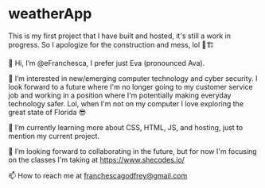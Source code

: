 # weatherApp
 This is my first project that I have built and hosted, it's still a work in progress. So I apologize for the construction and mess, lol 🚧🏗️
 
👋 Hi, I’m @eFranchesca, I prefer just Eva (pronounced Ava).

👀 I’m interested in new/emerging computer technology and cyber security. I look forward to a future where I'm no longer going to my customer service job and working in a position where I'm potentially making everyday technology safer. Lol, when I'm not on my computer I love exploring the great state of Florida 😎

🌱 I’m currently learning more about CSS, HTML, JS, and hosting, just to mention my current project.

💞️ I’m looking forward to collaborating in the future, but for now I'm focusing on the classes I'm taking at https://www.shecodes.io/

📫 How to reach me at franchescagodfrey@gmail.com
